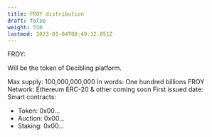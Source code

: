```yaml
---
title: FROY distribution
draft: false
weight: 510
lastmod: 2023-01-04T08:49:32.051Z
---
```

FROY:

Will be the token of Decibling platform.

Max supply: 			100,000,000,000
In words:			One hundred billions FROY
Network:			Ethereum ERC-20 & other coming soon
First issued date:		
Smart contracts:
* Token: 0x00...
* Auction: 0x00...
* Staking: 0x00...

